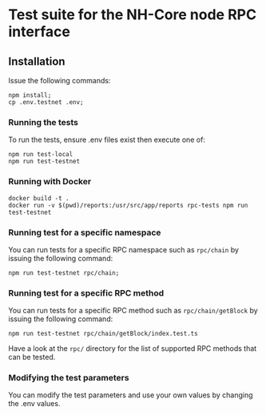 # Test suite for the NH-Core node RPC interface

## Installation

Issue the following commands:

    npm install;
    cp .env.testnet .env;

### Running the tests

To run the tests, ensure .env files exist then execute one of:

    npm run test-local
    npm run test-testnet

### Running with Docker

    docker build -t .
    docker run -v $(pwd)/reports:/usr/src/app/reports rpc-tests npm run test-testnet

### Running test for a specific namespace

You can run tests for a specific RPC namespace such as `rpc/chain` by issuing the following command:

    npm run test-testnet rpc/chain;

### Running test for a specific RPC method

You can run tests for a specific RPC method such as `rpc/chain/getBlock` by issuing the following command:

    npm run test-testnet rpc/chain/getBlock/index.test.ts

Have a look at the `rpc/` directory for the list of supported RPC methods that can be tested.

### Modifying the test parameters

You can modify the test parameters and use your own values by changing the .env values.
